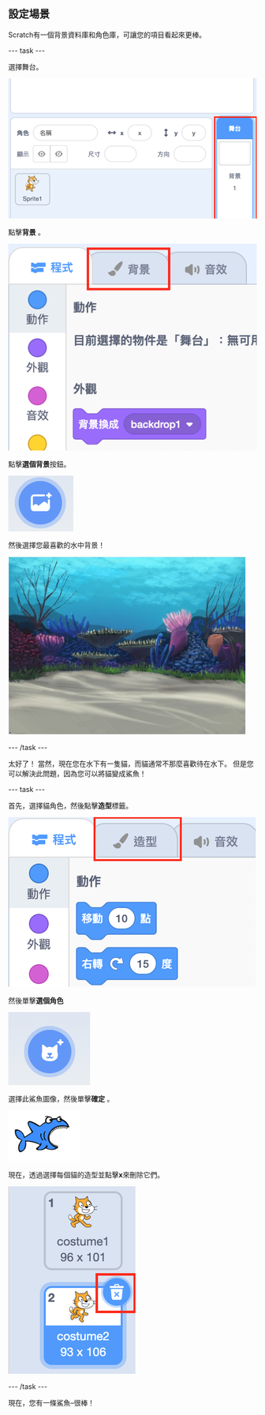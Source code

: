 ## 設定場景

Scratch有一個背景資料庫和角色庫，可讓您的項目看起來更棒。

--- task ---

選擇舞台。

![選擇舞台。](images/looksSelectStage.png)

點擊**背景** 。

![背景標籤](images/looksBackdrops.png)

點擊**選個背景**按鈕。

![選擇背景圖標](images/looksChooseBg.png)

然後選擇您最喜歡的水中背景！

![水下場景](images/looksUnderwater.png)

--- /task ---

太好了！ 當然，現在您在水下有一隻貓，而貓通常不那麼喜歡待在水下。 但是您可以解決此問題，因為您可以將貓變成鯊魚！

--- task ---

首先，選擇貓角色，然後點擊**造型**標籤。

![](images/cool2.png)

然後單擊**選個角色**

![](images/cool3.png)

選擇此鯊魚圖像，然後單擊**確定** 。

![鯊魚造型](images/looksShark.png)

現在，透過選擇每個貓的造型並點擊**x**來刪除它們。

![](images/coolDeleteCostumes.png)

--- /task ---

現在，您有一條鯊魚–很棒！